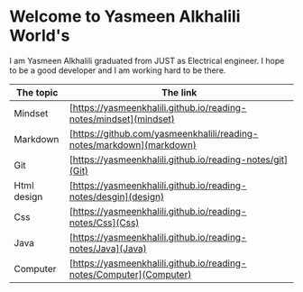 # Welcome to Yasmeen Alkhalili World's
I am Yasmeen Alkhalili graduated from JUST as Electrical engineer. I hope to be a good developer and I am working hard to be there.

| The topic      | The link |
| ----------- | ----------- |
| Mindset      | [https://yasmeenkhalili.github.io/reading-notes/mindset](mindset)       |
| Markdown   | [https://github.com/yasmeenkhalili/reading-notes/markdown](markdown) 
 | Git      | [https://yasmeenkhalili.github.io/reading-notes/git](Git)       |
 | Html design     | [https://yasmeenkhalili.github.io/reading-notes/desgin](design)
 | Css     | [https://yasmeenkhalili.github.io/reading-notes/Css](Css)
 | Java     | [https://yasmeenkhalili.github.io/reading-notes/Java](Java)
 | Computer     | [https://yasmeenkhalili.github.io/reading-notes/Computer](Computer)
